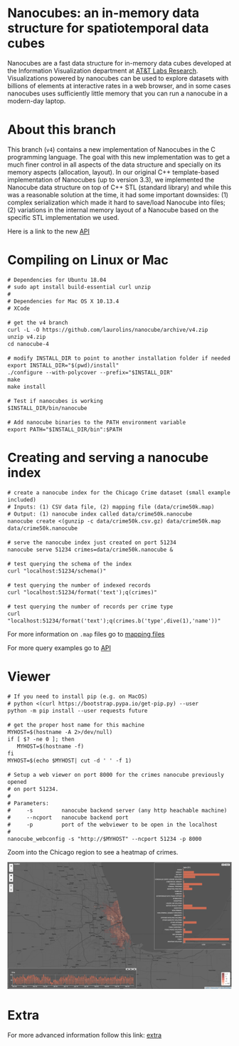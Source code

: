 # Nanocubes: an in-memory data structure for spatiotemporal data cubes

Nanocubes are a fast data structure for in-memory data cubes developed at the Information Visualization department at [AT&T Labs Research](http://www.research.att.com). Visualizations powered by nanocubes can be used to explore datasets with billions of elements at interactive rates in a web browser, and in some cases nanocubes uses sufficiently little memory that you can run a nanocube in a modern-day laptop.

# About this branch

This branch (`v4`) contains a new implementation of Nanocubes in the C programming language. The goal with this new implementation was to get a much finer control in all aspects of the data structure and specially on its memory aspects (allocation, layout). In our original C++ template-based implementation of Nanocubes (up to version 3.3), we implemented the Nanocube data structure on top of C++ STL (standard library) and while this was a reasonable solution at the time, it had some important downsides: (1) complex serialization which made it hard to save/load Nanocube into files; (2) variations in the internal memory layout of a Nanocube based on the specific STL implementation we used.

Here is a link to the new [API](/api/README.md)

# Compiling on Linux or Mac

```shell
# Dependencies for Ubuntu 18.04
# sudo apt install build-essential curl unzip
#
# Dependencies for Mac OS X 10.13.4
# XCode

# get the v4 branch
curl -L -O https://github.com/laurolins/nanocube/archive/v4.zip
unzip v4.zip
cd nanocube-4

# modify INSTALL_DIR to point to another installation folder if needed
export INSTALL_DIR="$(pwd)/install"
./configure --with-polycover --prefix="$INSTALL_DIR"
make
make install

# Test if nanocubes is working
$INSTALL_DIR/bin/nanocube

# Add nanocube binaries to the PATH environment variable
export PATH="$INSTALL_DIR/bin":$PATH
```

# Creating and serving a nanocube index

```shell
# create a nanocube index for the Chicago Crime dataset (small example included)
# Inputs: (1) CSV data file, (2) mapping file (data/crime50k.map)
# Output: (1) nanocube index called data/crime50k.nanocube
nanocube create <(gunzip -c data/crime50k.csv.gz) data/crime50k.map data/crime50k.nanocube

# serve the nanocube index just created on port 51234
nanocube serve 51234 crimes=data/crime50k.nanocube &

# test querying the schema of the index
curl "localhost:51234/schema()"

# test querying the number of indexed records
curl "localhost:51234/format('text');q(crimes)"

# test querying the number of records per crime type
curl "localhost:51234/format('text');q(crimes.b('type',dive(1),'name'))"

```

For more information on `.map` files go to [mapping files](/MAPPING.md)

For more query examples go to [API](/api/README.md)

# Viewer

```shell
# If you need to install pip (e.g. on MacOS)
# python <(curl https://bootstrap.pypa.io/get-pip.py) --user
python -m pip install --user requests future

# get the proper host name for this machine
MYHOST=$(hostname -A 2>/dev/null)
if [ $? -ne 0 ]; then
   MYHOST=$(hostname -f)
fi
MYHOST=$(echo $MYHOST| cut -d ' ' -f 1)

# Setup a web viewer on port 8000 for the crimes nanocube previously opened 
# on port 51234.
#
# Parameters:
#     -s         nanocube backend server (any http heachable machine)
#     --ncport   nanocube backend port
#     -p         port of the webviewer to be open in the localhost
#
nanocube_webconfig -s "http://$MYHOST" --ncport 51234 -p 8000
```

Zoom into the Chicago region to see a heatmap of crimes.

![image](./doc/chicago_crime.png)

# Extra

For more advanced information follow this link: [extra](/EXTRA.md)

